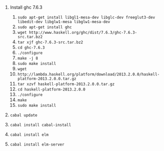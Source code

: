 1. Install ghc 7.6.3

    1. `sudo apt-get install libgl1-mesa-dev libglc-dev freeglut3-dev
       libedit-dev libglw1-mesa libglw1-mesa-dev`
    2. `sudo apt-get install ghc`
    3. `wget http://www.haskell.org/ghc/dist/7.6.3/ghc-7.6.3-src.tar.bz2`
    4. `tar xjf ghc-7.6.3-src.tar.bz2`
    5. `cd ghc-7.6.3`
    6. `./configure`
    7. `make -j 8`
    8. `sudo make install`
    9. `wget`
    1. `http://lambda.haskell.org/platform/download/2013.2.0.0/haskell-platform-2013.2.0.0.tar.gz`
    1. `tar xzvf haskell-platform-2013.2.0.0.tar.gz`
    1. `cd haskell-platform-2013.2.0.0`
    1. `./configure`
    1. `make`
    1. `sudo make install`

2. `cabal update`
3. `cabal install cabal-install`
4. `cabal install elm`
5. `cabal install elm-server`
